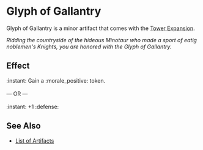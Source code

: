 # Glyph of Gallantry

Glyph of Gallantry is a minor artifact that comes with the [Tower Expansion](../content.md).

*Ridding the countryside of the hideous Minotaur who made a sport of eatig noblemen's Knights, you are honored with the Glyph of Gallantry.*


## Effect

:instant: Gain a :morale_positive: token.<br><br>— OR —<br><br>:instant: +1 :defense:


## See Also

- [List of Artifacts](../artifacts.md)
